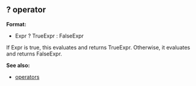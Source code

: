 ## ? operator

**Format:**
+   Expr ? TrueExpr : FalseExpr


If Expr is true, this evaluates and returns TrueExpr.
Otherwise, it evaluates and returns FalseExpr.

**See also:**
+   [operators](/ref/operator.md) <!-- -->
